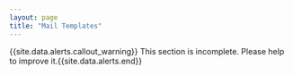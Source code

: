 ```yaml
---
layout: page
title: "Mail Templates"
---
```


{{site.data.alerts.callout_warning}} This section is incomplete. Please help to improve it.{{site.data.alerts.end}} 